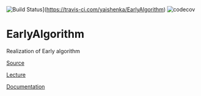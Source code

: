 ![Build Status](https://travis-ci.com/yaishenka/EarlyAlgorithm.svg?token=pCrpi9sFsEEr78ZMRHRN&branch=master)](https://travis-ci.com/yaishenka/EarlyAlgorithm) ![codecov](https://codecov.io/gh/yaishenka/EarlyAlgorithm/branch/master/graph/badge.svg?token=bnUBDq4XLg)



# EarlyAlgorithm

Realization of Early algorithm

[Source](http://www.mi-ras.ru/~sk/lehre/fivt2013/Earley.pdf)

[Lecture](https://www.youtube.com/watch?v=P6qWLT_TFtw)

[Documentation](https://yaishenka.github.io/EarlyAlgorithm/)

